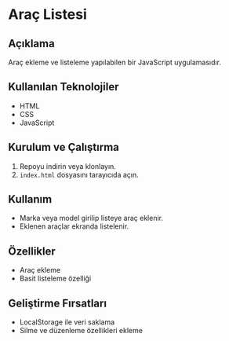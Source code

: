 # Araç Listesi

## Açıklama  
Araç ekleme ve listeleme yapılabilen bir JavaScript uygulamasıdır.

## Kullanılan Teknolojiler  
- HTML  
- CSS  
- JavaScript

## Kurulum ve Çalıştırma  
1. Repoyu indirin veya klonlayın.  
2. `index.html` dosyasını tarayıcıda açın.

## Kullanım  
- Marka veya model girilip listeye araç eklenir.  
- Eklenen araçlar ekranda listelenir.

## Özellikler  
- Araç ekleme  
- Basit listeleme özelliği

## Geliştirme Fırsatları  
- LocalStorage ile veri saklama  
- Silme ve düzenleme özellikleri ekleme
